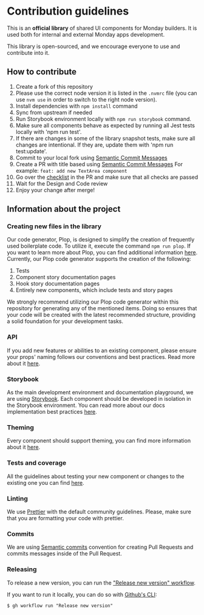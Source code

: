 # Contribution guidelines
This is an **official library** of shared UI components for Monday builders. It is used both for internal and external Monday apps development.

This library is open-sourced, and we encourage everyone to use and contribute into it.

## How to contribute

1. Create a fork of this repository
2. Please use the correct node version it is listed in the `.nvmrc` file (you can use `nvm use` in order to switch to the right node version).
3. Install dependencies with `npm install` command
4. Sync from upstream if needed
5. Run Storybook environment locally with `npm run storybook` command.
6. Make sure all components behave as expected by running all Jest tests locally with 'npm run test'.
7. If there are changes in some of the library snapshot tests, make sure all changes are intentional. If they are, update them with 'npm run test:update'.
8. Commit to your local fork using [Semantic Commit Messages](https://seesparkbox.com/foundry/semantic_commit_messages)
9. Create a PR with title based using [Semantic Commit Messages](https://seesparkbox.com/foundry/semantic_commit_messages)
   For example: `feat: add new TextArea component`
10. Go over the [checklist](PULL_REQUEST_TEMPLATE.md) in the PR and make sure that all checks are passed
11. Wait for the Design and Code review
12. Enjoy your change after merge!

## Information about the project

### Creating new files in the library
Our code generator, Plop, is designed to simplify the creation of frequently used boilerplate code. To utilize it, execute the command `npm run plop`. If you want to learn more about Plop, you can find additional information [here](https://plopjs.com/).
Currently, our Plop code generator supports the creation of the following:
1. Tests
2. Component story documentation pages
3. Hook story documentation pages
4. Entirely new components, which include tests and story pages

We strongly recommend utilizing our Plop code generator within this repository for generating any of the mentioned items. Doing so ensures that your code will be created with the latest recommended structure, providing a solid foundation for your development tasks.

### API
If you add new features or abilities to an existing component, please ensure your props' naming follows our conventions and best practices. Read more about it [here](./API_GUIDELINES.MD).

### Storybook
As the main development environment and documentation playground, we are using [Storybook](https://storybook.js.org/).
Each component should be developed in isolation in the Storybook environment.
You can read more about our docs implementation best practices [here](DOCS.md).

### Theming
Every component should support theming, you can find more information about it [here](THEME_README.md).

### Tests and coverage
All the guidelines about testing your new component or changes to the existing one you can find [here](TESTING_README.md).

### Linting
We use [Prettier](https://prettier.io/) with the default community guidelines. Please, make sure that you are formatting your code with prettier.

### Commits
We are using [Semantic commits](https://gist.github.com/joshbuchea/6f47e86d2510bce28f8e7f42ae84c716) convention for creating Pull Requests and commits messages inside of the Pull Request.

### Releasing
To release a new version, you can run the ["Release new version" workflow](https://github.com/mondaycom/monday-ui-react-core/actions/workflows/release.yml).

If you want to run it locally, you can do so with [Github's CLI](https://cli.github.com/):

```
$ gh workflow run "Release new version"
```
